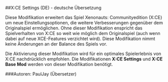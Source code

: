 ##X:CE Settings (DE) - deutsche Übersetzung

Diese Modifikation erweitert das Spiel Xenonauts: Communityedition (X:CE) um neue Einstellungsoptionen, die weitere Verbesserungen gegenüber dem Originalspiel ermöglichen. Ohne dieser Modifikation enspricht das Spielverhalten von X:CE so weit wie möglich dem Originalspiel (auch wenn dabei auf neue XCE-Features verzichtet wird). Diese Modifikation nimmt keine Änderungen an der Balance des Spiels vor.

Die Aktivierung dieser Modifikation wird für ein optimales Spielerlebnis von X:CE nachdrücklich empfohlen.
Die Modifikationen **X:CE Settings** und **X:CE Base Mod** werden von dieser Modifikation benötigt.

###Autoren:
PaulJay (Übersetzer)
